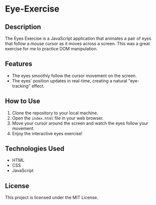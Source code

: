 # Eye-Exercise

## Description

The Eyes Exercise is a JavaScript application that animates a pair of eyes that follow a mouse cursor as it moves across a screen.  This was a great exercise for me to practice DOM manipulation.

## Features

- The eyes smoothly follow the cursor movement on the screen.
- The eyes' position updates in real-time, creating a natural "eye-tracking" effect.

## How to Use

1. Clone the repository to your local machine.
2. Open the `index.html` file in your web browser.
3. Move your cursor around the screen and watch the eyes follow your movement.
4. Enjoy the interactive eyes exercise!

## Technologies Used

- HTML
- CSS
- JavaScript

## License

This project is licensed under the MIT License. 

